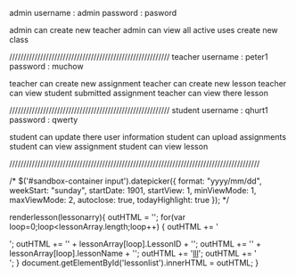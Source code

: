 admin
username : admin
password : pasword

admin can create new teacher
admin can view all active uses
create new class

/////////////////////////////////////////////////////////
teacher
username : peter1
password : muchow

teacher can create new assignment
teacher can create new lesson
teacher can view student submitted assignment
teacher can view there lesson



/////////////////////////////////////////////////////////
student
username : qhurt1
password : qwerty

student can update there user information
student can upload assignments
student can view assignment
student can view lesson



/////////////////////////////////////////////////////////////////////////////////////////


/*
$('#sandbox-container input').datepicker({
    format: "yyyy/mm/dd",
    weekStart: "sunday",
    startDate: 1901,
    startView: 1,
    minViewMode: 1,
    maxViewMode: 2,
    autoclose: true,
    todayHighlight: true
});
*/

renderlesson(lessonarry){
outHTML = '';
for(var loop=0;loop<lessonArray.length;loop++) {
    outHTML += '<div class="queuerow">';
    outHTML += '<span>' + lessonArray[loop].LessonID + '</span>';
    outHTML += '<span>' + lessonArray[loop].lessonName + '</span>';
outHTML += '<span><a href="#" onClick="getlesson(' + lessonArray[loop].queue_ID + ')">lll</a></span>';
    outHTML += '</div>';
}
document.getElementById('lessonlist').innerHTML = outHTML;
}
